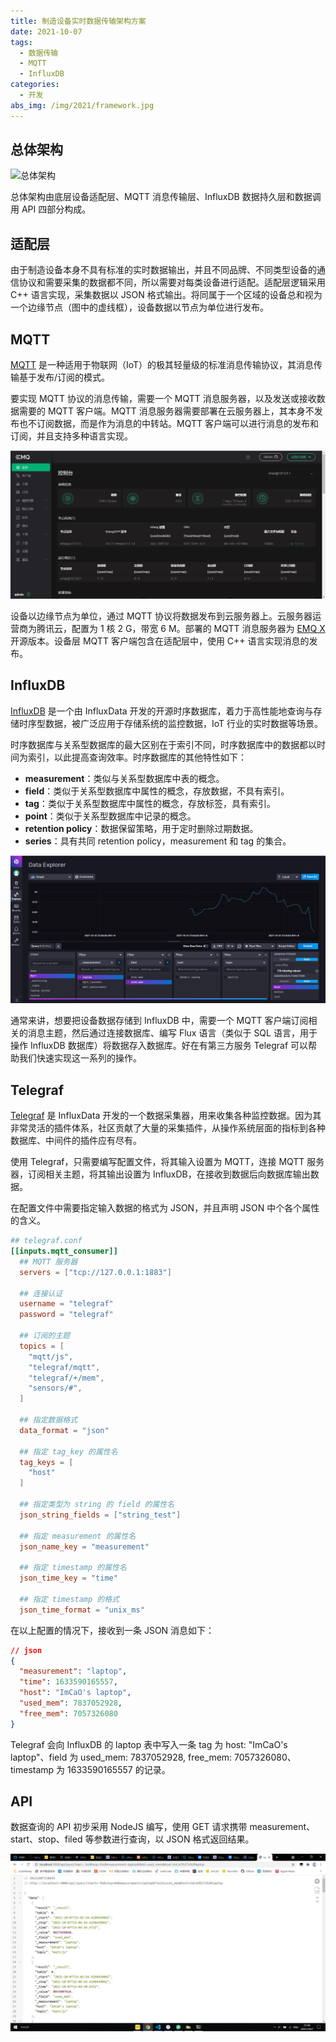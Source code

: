 ```yaml
---
title: 制造设备实时数据传输架构方案
date: 2021-10-07
tags:
  - 数据传输
  - MQTT
  - InfluxDB
categories:
  - 开发
abs_img: /img/2021/framework.jpg
---
```


## 总体架构

![总体架构](/img/2021/framework.jpg)

总体架构由底层设备适配层、MQTT 消息传输层、InfluxDB 数据持久层和数据调用 API 四部分构成。

## 适配层

由于制造设备本身不具有标准的实时数据输出，并且不同品牌、不同类型设备的通信协议和需要采集的数据都不同，所以需要对每类设备进行适配。适配层逻辑采用 C++ 语言实现，采集数据以 JSON 格式输出。将同属于一个区域的设备总和视为一个边缘节点（图中的虚线框），设备数据以节点为单位进行发布。

## MQTT

[MQTT](https://mqtt.org/) 是一种适用于物联网（IoT）的极其轻量级的标准消息传输协议，其消息传输基于发布/订阅的模式。

要实现 MQTT 协议的消息传输，需要一个 MQTT 消息服务器，以及发送或接收数据需要的 MQTT 客户端。MQTT 消息服务器需要部署在云服务器上，其本身不发布也不订阅数据，而是作为消息的中转站。MQTT 客户端可以进行消息的发布和订阅，并且支持多种语言实现。

![MQTT](./framework.assets/MQTT.jpg)

设备以边缘节点为单位，通过 MQTT 协议将数据发布到云服务器上。云服务器运营商为腾讯云，配置为 1 核 2 G，带宽 6 M。部署的 MQTT 消息服务器为 [EMQ X](https://www.emqx.com/zh/products/emqx) 开源版本。设备层 MQTT 客户端包含在适配层中，使用 C++ 语言实现消息的发布。

## InfluxDB

[InfluxDB](https://www.influxdata.com/) 是一个由 InfluxData 开发的开源时序数据库，着力于高性能地查询与存储时序型数据，被广泛应用于存储系统的监控数据，IoT 行业的实时数据等场景。

时序数据库与关系型数据库的最大区别在于索引不同，时序数据库中的数据都以时间为索引，以此提高查询效率。时序数据库的其他特性如下：

- **measurement**：类似与关系型数据库中表的概念。
- **field**：类似于关系型数据库中属性的概念，存放数据，不具有索引。
- **tag**：类似于关系型数据库中属性的概念，存放标签，具有索引。
- **point**：类似于关系型数据库中记录的概念。
- **retention policy**：数据保留策略，用于定时删除过期数据。
- **series**：具有共同 retention policy，measurement 和 tag 的集合。

![InfluxDB](./framework.assets/influxdb.jpg)

通常来讲，想要把设备数据存储到 InfluxDB 中，需要一个 MQTT 客户端订阅相关的消息主题，然后通过连接数据库、编写 Flux 语言（类似于 SQL 语言，用于操作 InfluxDB 数据库）将数据存入数据库。好在有第三方服务 Telegraf 可以帮助我们快速实现这一系列的操作。

## Telegraf

[Telegraf](https://docs.influxdata.com/telegraf/) 是 InfluxData 开发的一个数据采集器，用来收集各种监控数据。因为其非常灵活的插件体系，社区贡献了大量的采集插件，从操作系统层面的指标到各种数据库、中间件的插件应有尽有。

使用 Telegraf，只需要编写配置文件，将其输入设置为 MQTT，连接 MQTT 服务器，订阅相关主题，将其输出设置为 InfluxDB，在接收到数据后向数据库输出数据。

在配置文件中需要指定输入数据的格式为 JSON，并且声明 JSON 中个各个属性的含义。

```conf
## telegraf.conf
[[inputs.mqtt_consumer]]
  ## MQTT 服务器
  servers = ["tcp://127.0.0.1:1883"]

  ## 连接认证
  username = "telegraf"
  password = "telegraf"

  ## 订阅的主题
  topics = [
    "mqtt/js",
    "telegraf/mqtt",
    "telegraf/+/mem",
    "sensors/#",
  ]

  ## 指定数据格式
  data_format = "json"

  ## 指定 tag_key 的属性名
  tag_keys = [
    "host"
  ]

  ## 指定类型为 string 的 field 的属性名
  json_string_fields = ["string_test"]

  ## 指定 measurement 的属性名
  json_name_key = "measurement"

  ## 指定 timestamp 的属性名
  json_time_key = "time"

  ## 指定 timestamp 的格式
  json_time_format = "unix_ms"
```

在以上配置的情况下，接收到一条 JSON 消息如下：

```json
// json
{
  "measurement": "laptop",
  "time": 1633590165557,
  "host": "ImCaO's laptop",
  "used_mem": 7837052928,
  "free_mem": 7057326080
}
```

Telegraf 会向 InfluxDB 的 laptop 表中写入一条 tag 为 host: "ImCaO's laptop"、field 为 used_mem: 7837052928, free_mem: 7057326080、timestamp 为 1633590165557 的记录。

## API

数据查询的 API 初步采用 NodeJS 编写，使用 GET 请求携带 measurement、start、stop、filed 等参数进行查询，以 JSON 格式返回结果。

![API](./framework.assets/API.jpg)
